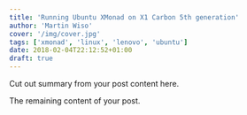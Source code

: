 ```yaml
---
title: 'Running Ubuntu XMonad on X1 Carbon 5th generation'
author: 'Martin Wiso'
cover: '/img/cover.jpg'
tags: ['xmonad', 'linux', 'lenovo', 'ubuntu']
date: 2018-02-04T22:12:52+01:00
draft: true
---
```


Cut out summary from your post content here.

<!--more-->

The remaining content of your post.
